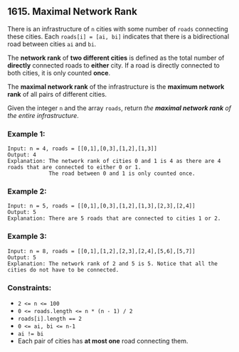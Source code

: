 ## 1615. Maximal Network Rank

There is an infrastructure of ```n``` cities with some number of ```roads``` connecting these cities. Each ```roads[i] = [ai, bi]``` indicates that there is a bidirectional road between cities ```ai``` and ```bi```.

The **network rank** of **two different cities** is defined as the total number of **directly** connected roads to **either** city. If a road is directly connected to both cities, it is only counted **once**.

The **maximal network rank** of the infrastructure is the **maximum network rank** of all pairs of different cities.

Given the integer ```n``` and the array ```roads```, return *the **maximal network rank** of the entire infrastructure*.

### Example 1:
```
Input: n = 4, roads = [[0,1],[0,3],[1,2],[1,3]]
Output: 4
Explanation: The network rank of cities 0 and 1 is 4 as there are 4 roads that are connected to either 0 or 1.
             The road between 0 and 1 is only counted once.
```
### Example 2:
```
Input: n = 5, roads = [[0,1],[0,3],[1,2],[1,3],[2,3],[2,4]]
Output: 5
Explanation: There are 5 roads that are connected to cities 1 or 2.
```
### Example 3:
```
Input: n = 8, roads = [[0,1],[1,2],[2,3],[2,4],[5,6],[5,7]]
Output: 5
Explanation: The network rank of 2 and 5 is 5. Notice that all the cities do not have to be connected.
```

### Constraints:

* ```2 <= n <= 100```
* ```0 <= roads.length <= n * (n - 1) / 2```
* ```roads[i].length == 2```
* ```0 <= ai, bi <= n-1```
* ```ai != bi```
* Each pair of cities has **at most one** road connecting them.
